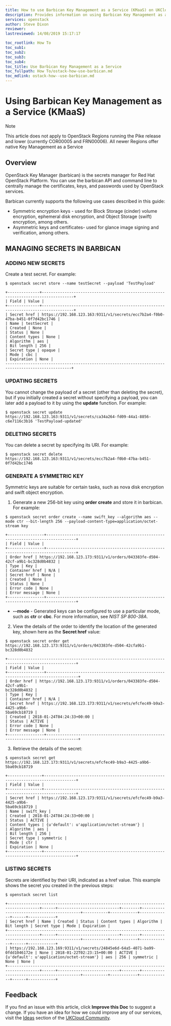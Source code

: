 ```yaml
---
title: How to use Barbican Key Management as a Service (KMaaS) on UKCloud for OpenStack | UKCloud Ltd
description: Provides information on using Barbican Key Management as a Service (KMaaS) within your OpenStack environment
services: openstack
author: Steve Dixon
reviewer:
lastreviewed: 14/08/2019 15:17:17

toc_rootlink: How To
toc_sub1:
toc_sub2:
toc_sub3:
toc_sub4:
toc_title: Use Barbican Key Management as a Service
toc_fullpath: How To/ostack-how-use-barbican.md
toc_mdlink: ostack-how--use-barbican.md
---
```


# Using Barbican Key Management as a Service (KMaaS)

> [!NOTE]
> This article does not apply to OpenStack Regions running the Pike release and lower (currently COR00005 and FRN00006). All newer Regions offer native Key Management as a Service

## Overview

OpenStack Key Manager (barbican) is the secrets manager for Red Hat OpenStack Platform. You can use the barbican API and command line to centrally manage the certificates, keys, and passwords used
by OpenStack services. 

Barbican currently supports the following use cases described in this guide:

- Symmetric encryption keys - used for Block Storage (cinder) volume encryption, ephemeral disk encryption, and Object Storage (swift) encryption, among others.
- Asymmetric keys and certificates- used for glance image signing and verification, among others.

## MANAGING SECRETS IN BARBICAN

### ADDING NEW SECRETS
Create a test secret. For example:
```none
$ openstack secret store --name testSecret --payload 'TestPayload'
```
```none
+--------------+------------------------------------------------------------------------------------+
| Field | Value |
+--------------+------------------------------------------------------------------------------------+
| Secret href | https://192.168.123.163:9311/v1/secrets/ecc7b2a4-f0b0-47ba-b451-0f7d42bc1746 |
| Name | testSecret |
| Created | None |
| Status | None |
| Content types | None |
| Algorithm | aes |
| Bit length | 256 |
| Secret type | opaque |
| Mode | cbc |
| Expiration | None |
---------------------------------------------------------------------------------------------------+
```

### UPDATING SECRETS
You cannot change the payload of a secret (other than deleting the secret), but if you initially created a secret without specifying a payload, you can later add a payload to it by using the **update** function. For example:
```none
$ openstack secret update https://192.168.123.163:9311/v1/secrets/ca34a264-fd09-44a1-8856-c6e7116c3b16 'TestPayload-updated'
```

### DELETING SECRETS
You can delete a secret by specifying its URI. For example:
```none
$ openstack secret delete https://192.168.123.163:9311/v1/secrets/ecc7b2a4-f0b0-47ba-b451-0f7d42bc1746
```

### GENERATE A SYMMETRIC KEY
Symmetric keys are suitable for certain tasks, such as nova disk encryption and swift object encryption.

1. Generate a new 256-bit key using **order create** and store it in barbican. For example:
```none
$ openstack secret order create --name swift_key --algorithm aes --mode ctr --bit-length 256 --payload-content-type=application/octet-stream key
```

```none
+----------------+-----------------------------------------------------------------------------------+
| Field | Value |
+----------------+-----------------------------------------------------------------------------------+
| Order href | https://192.168.123.173:9311/v1/orders/043383fe-d504-42cf-a9b1-bc328d0b4832 |
| Type | Key |
| Container href | N/A |
| Secret href | None |
| Created | None |
| Status | None |
| Error code | None |
| Error message | None |
+----------------+-----------------------------------------------------------------------------------+
```

- **--mode** - Generated keys can be configured to use a particular mode, such as **ctr** or **cbc**. For more information, see *NIST SP 800-38A*.

2. View the details of the order to identify the location of the generated key, shown here as the
**Secret href** value:

```none
$ openstack secret order get https://192.168.123.173:9311/v1/orders/043383fe-d504-42cfa9b1-bc328d0b4832
```

```none
+----------------------------------------------------------------------------------------------------+
| Field | Value |
+----------------+------------------------------------------------------------------------------------+
| Order href | https://192.168.123.173:9311/v1/orders/043383fe-d504-42cf-a9b1-
bc328d0b4832 |
| Type | Key |
| Container href | N/A |
| Secret href | https://192.168.123.173:9311/v1/secrets/efcfec49-b9a3-4425-a9b6-
5ba69cb18719 |
| Created | 2018-01-24T04:24:33+00:00 |
| Status | ACTIVE |
| Error code | None |
| Error message | None |
+----------------+------------------------------------------------------------------------------------+
```

3. Retrieve the details of the secret:
   
```none
$ openstack secret get https://192.168.123.173:9311/v1/secrets/efcfec49-b9a3-4425-a9b6-5ba69cb18719
```

```none
+---------------+------------------------------------------------------------------------------------+
| Field | Value |
+---------------+------------------------------------------------------------------------------------+
| Secret href | https://192.168.123.173:9311/v1/secrets/efcfec49-b9a3-4425-a9b6-
5ba69cb18719 |
| Name | swift_key |
| Created | 2018-01-24T04:24:33+00:00 |
| Status | ACTIVE |
| Content types | {u'default': u'application/octet-stream'} |
| Algorithm | aes |
| Bit length | 256 |
| Secret type | symmetric |
| Mode | ctr |
| Expiration | None |
+---------------+------------------------------------------------------------------------------------+
```

### LISTING SECRETS
Secrets are identified by their URI, indicated as a href value. This example shows the secret you created in the previous steps:

```none
$ openstack secret list
```

```none
+------------------------------------------------------------------------------------+------+---------------------------+--------+-------------------------------------------+-----------+------------+-------------+------+------------+
| Secret href | Name | Created | Status | Content types | Algorithm | Bit length | Secret type | Mode | Expiration |
+------------------------------------------------------------------------------------+------+---------------------------+--------+-------------------------------------------+-----------+------------+-------------+------+------------+
| https://192.168.123.169:9311/v1/secrets/24845e6d-64a5-4071-ba99-0fdd1046172e | None | 2018-01-22T02:23:15+00:00 | ACTIVE | {u'default': u'application/octet-stream'} | aes | 256 | symmetric | None | None |
+------------------------------------------------------------------------------------+------+---------------------------+--------+-------------------------------------------+-----------+------------+-------------+------+------------+
```

## Feedback

If you find an issue with this article, click **Improve this Doc** to suggest a change. If you have an idea for how we could improve any of our services, visit the [Ideas](https://community.ukcloud.com/ideas) section of the [UKCloud Community](https://community.ukcloud.com).
